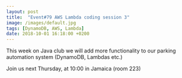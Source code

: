 ```yaml
---
layout: post
title:  "Event#79 AWS Lambda coding session 3"
image: /images/default.jpg
tags: [DynamoDB, AWS, Lambda]
date: 2018-10-01 16:18:00 +0200
---
```


This week on Java club we will add more functionality to our parking automation system (DynamoDB, Lambdas etc.)[]()

Join us next Thursday, at 10:00 in Jamaica (room 223)

